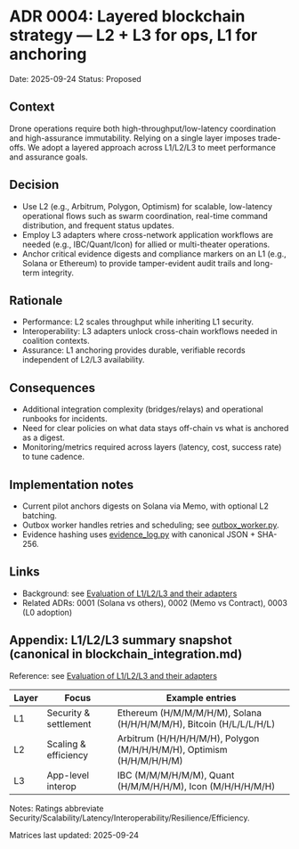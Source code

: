 # ADR 0004: Layered blockchain strategy — L2 + L3 for ops, L1 for anchoring

Date: 2025-09-24 Status: Proposed

## Context

Drone operations require both high-throughput/low-latency coordination and
high-assurance immutability. Relying on a single layer imposes trade-offs. We
adopt a layered approach across L1/L2/L3 to meet performance and assurance
goals.

## Decision

- Use L2 (e.g., Arbitrum, Polygon, Optimism) for scalable, low-latency
  operational flows such as swarm coordination, real-time command distribution,
  and frequent status updates.
- Employ L3 adapters where cross-network application workflows are needed (e.g.,
  IBC/Quant/Icon) for allied or multi-theater operations.
- Anchor critical evidence digests and compliance markers on an L1 (e.g., Solana
  or Ethereum) to provide tamper-evident audit trails and long-term integrity.

## Rationale

- Performance: L2 scales throughput while inheriting L1 security.
- Interoperability: L3 adapters unlock cross-chain workflows needed in coalition
  contexts.
- Assurance: L1 anchoring provides durable, verifiable records independent of
  L2/L3 availability.

## Consequences

- Additional integration complexity (bridges/relays) and operational runbooks
  for incidents.
- Need for clear policies on what data stays off-chain vs what is anchored as a
  digest.
- Monitoring/metrics required across layers (latency, cost, success rate) to
  tune cadence.

## Implementation notes

- Current pilot anchors digests on Solana via Memo, with optional L2 batching.
- Outbox worker handles retries and scheduling; see
  [outbox_worker.py](../../backend/workers/outbox_worker.py).
- Evidence hashing uses [evidence_log.py](../../backend/services/evidence_log.py) with canonical JSON +
  SHA-256.

## Links

- Background: see [Evaluation of L1/L2/L3 and their adapters](../blockchain_integration.md#evaluation-of-l1-l2-and-l3-and-their-adapters)
- Related ADRs: 0001 (Solana vs others), 0002 (Memo vs Contract), 0003 (L0
  adoption)

## Appendix: L1/L2/L3 summary snapshot (canonical in blockchain_integration.md)

Reference: see [Evaluation of L1/L2/L3 and their adapters](../blockchain_integration.md#evaluation-of-l1-l2-and-l3-and-their-adapters)

| Layer | Focus                 | Example entries                                                       |
| ----- | --------------------- | --------------------------------------------------------------------- |
| L1    | Security & settlement | Ethereum (H/M/M/M/H/M), Solana (H/H/H/M/M/H), Bitcoin (H/L/L/L/H/L)   |
| L2    | Scaling & efficiency  | Arbitrum (H/H/H/H/M/H), Polygon (M/H/H/H/M/H), Optimism (H/H/M/H/H/M) |
| L3    | App-level interop     | IBC (M/M/M/H/M/M), Quant (H/M/M/H/H/M), Icon (M/H/H/H/M/H)            |

Notes: Ratings abbreviate
Security/Scalability/Latency/Interoperability/Resilience/Efficiency.

Matrices last updated: 2025-09-24
